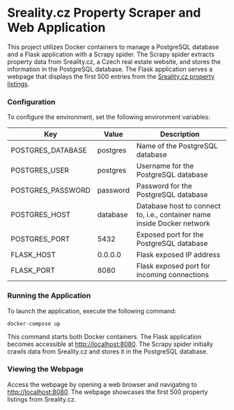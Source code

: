 # Sreality.cz Property Scraper and Web Application

This project utilizes Docker containers to manage a PostgreSQL database and a Flask application with a Scrapy spider. The Scrapy spider extracts property data from Sreality.cz, a Czech real estate website, and stores the information in the PostgreSQL database. The Flask application serves a webpage that displays the first 500 entries from the [Sreality.cz property listings](https://www.sreality.cz/hledani/prodej/byty).

### Configuration

To configure the environment, set the following environment variables:

| Key | Value | Description |
| ---- | ---- | ---- |
| POSTGRES_DATABASE | postgres | Name of the PostgreSQL database |
| POSTGRES_USER | postgres | Username for the PostgreSQL database |
| POSTGRES_PASSWORD | password | Password for the PostgreSQL database |
| POSTGRES_HOST | database | Database host to connect to, i.e., container name inside Docker network |
| POSTGRES_PORT | 5432 | Exposed port for the PostgreSQL database |
| FLASK_HOST | 0.0.0.0 | Flask exposed IP address |
| FLASK_PORT | 8080 | Flask exposed port for incoming connections |

### Running the Application

To launch the application, execute the following command: 

`docker-compose up`

This command starts both Docker containers. The Flask application becomes accessible at [http://localhost:8080](http://localhost:8080). The Scrapy spider initially crawls data from Sreality.cz and stores it in the PostgreSQL database.

### Viewing the Webpage

Access the webpage by opening a web browser and navigating to [http://localhost:8080](http://localhost:8080). The webpage showcases the first 500 property listings from Sreality.cz.